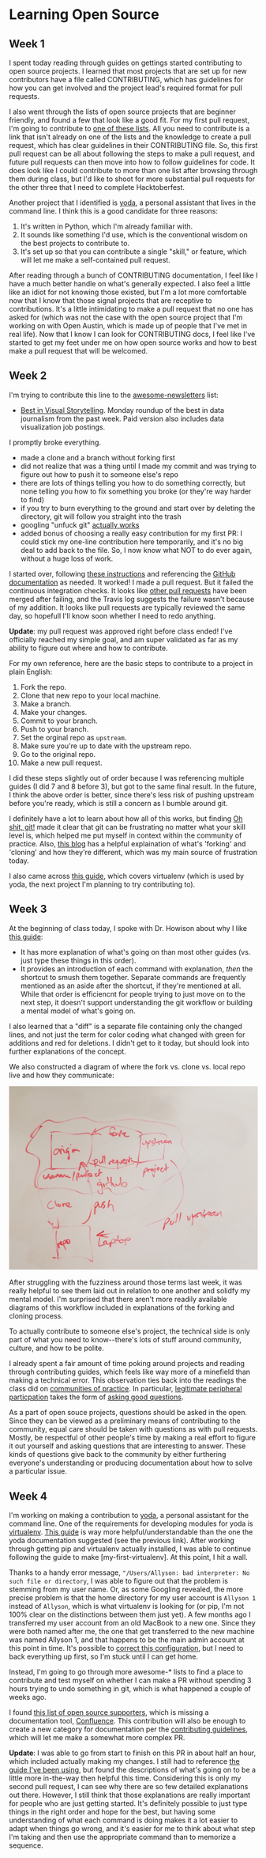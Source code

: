 # Learning Open Source

## Week 1
I spent today reading through guides on gettings started contributing to open source projects. I learned that most projects that are set up for new contributors have a file called CONTRIBUTING, which has guidelines for how you can get involved and the project lead's required format for pull requests. 

I also went through the lists of open source projects that are beginner friendly, and found a few that look like a good fit. For my first pull request, I'm going to contribute to [one of these lists](https://github.com/vredniy/awesome-awesomeness). All you need to contribute is a link that isn't already on one of the lists and the knowledge to create a pull request, which has clear guidelines in their CONTRIBUTING file. So, this first pull request can be all about following the steps to make a pull request, and future pull requests can then move into how to follow guidelines for code. It does look like I could contribute to more than one list after browsing through them during class, but I'd like to shoot for more substantial pull requests for the other three that I need to complete Hacktoberfest.

Another project that I identified is [yoda](https://github.com/yoda-pa/yoda), a personal assistant that lives in the command line. I think this is a good candidate for three reasons: 
 1. It's written in Python, which I'm already familiar with.
 2. It sounds like something I'd use, which is the conventional wisdom on the best projects to contribute to. 
 3. It's set up so that you can contribute a single "skill," or feature, which will let me make a self-contained pull request.

After reading through a bunch of CONTRIBUTING documentation, I feel like I have a much better handle on what's generally expected. I also feel a little like an idiot for not knowing those existed, but I'm a lot more comfortable now that I know that those signal projects that are receptive to contributions. It's a little intimidating to make a pull request that no one has asked for (which was not the case with the open source project that I'm working on with Open Austin, which is made up of people that I've met in real life). Now that I know I can look for CONTRIBUTING docs, I feel like I've started to get my feet under me on how open source works and how to best make a pull request that will be welcomed.

## Week 2
I'm trying to contribute this line to the [awesome-newsletters](https://github.com/vredniy/awesome-newsletters) list:
 * [Best in Visual Storytelling](http://tinyletter.us16.list-manage1.com/subscribe?u=5c12dabe1e59a9fbde1174b8c&id=e27a48af53). Monday roundup of the best in data journalism from the past week. Paid version also includes data visualization job postings.

I promptly broke everything.
 * made a clone and a branch without forking first
 * did not realize that was a thing until I made my commit and was trying to figure out how to push it to someone else's repo
 * there are lots of things telling you how to do something correctly, but none telling you how to fix something you broke (or they're way harder to find)
 * if you try to burn everything to the ground and start over by deleting the directory, git will follow you straight into the trash
 * googling "unfuck git" [actually works](http://ohshitgit.com/)
 * added bonus of choosing a really easy contribution for my first PR: I could stick my one-line contribution here temporarily, and it's no big deal to add back to the file. So, I now know what NOT to do ever again, without a huge loss of work.

I started over, following [these instructions](https://www.digitalocean.com/community/tutorials/how-to-create-a-pull-request-on-github) and referencing the [GitHub documentation](https://help.github.com/articles/configuring-a-remote-for-a-fork/) as needed. It worked! I made a pull request. But it failed the continuous integration checks. It looks like [other pull requests](https://github.com/vredniy/awesome-newsletters/pulls?q=is%3Apr+is%3Aclosed) have been merged after failing, and the Travis log suggests the failure wasn't because of my addition. It looks like pull requests are typically reviewed the same day, so hopefull I'll know soon whether I need to redo anything.

**Update**: my pull request was approved right before class ended! I've officially reached my simple goal, and am super validated as far as my ability to figure out where and how to contribute.

For my own reference, here are the basic steps to contribute to a project in plain English:
 1. Fork the repo.
 2. Clone that new repo to your local machine.
 3. Make a branch.
 4. Make your changes.
 5. Commit to your branch.
 6. Push to your branch.
 7. Set the orginal repo as `upstream`.
 8. Make sure you're up to date with the upstream repo.
 9. Go to the original repo.
 10. Make a new pull request.

I did these steps slightly out of order because I was referencing multiple guides (I did 7 and 8 before 3), but got to the same final result. In the future, I think the above order is better, since there's less risk of pushing upstream before you're ready, which is still a concern as I bumble around git.

I definitely have a lot to learn about how all of this works, but finding [Oh shit, git!](http://ohshitgit.com/) made it clear that git can be frustrating no matter what your skill level is, which helped me put myself in context within the community of practice. Also, [this blog](http://bryanpendleton.blogspot.com/2014/07/git-clone-vs-fork.html) has a helpful explaination of what's 'forking' and 'cloning' and how they're different, which was my main source of frustration today.

I also came across [this guide](http://dont-be-afraid-to-commit.readthedocs.io/en/latest/index.html), which covers virtualenv (which is used by yoda, the next project I'm planning to try contributing to).

## Week 3

At the beginning of class today, I spoke with Dr. Howison about why I like [this guide](https://www.digitalocean.com/community/tutorials/how-to-create-a-pull-request-on-github):
  * It has more explanation of what's going on than most other guides (vs. just type these things in this order).
  * It provides an introduction of each command with explanation, *then* the shortcut to smush them together. Separate commands are frequently mentioned as an aside after the shortcut, if they're mentioned at all. While that order is efficiencnt for people trying to just move on to the next step, it doesn't support understanding the git workflow or building a mental model of what's going on.

I also learned that a "diff" is a separate file containing only the changed lines, and not just the term for color coding what changed with green for additions and red for deletions. I didn't get to it today, but should look into further explanations of the concept.

We also constructed a diagram of where the fork vs. clone vs. local repo live and how they communicate:

![GitHub workflow diagram](git-diagram.jpg)

After struggling with the fuzziness around those terms last week, it was really helpful to see them laid out in relation to one another and solidfy my mental model. I'm surprised that there aren't more readily available diagrams of this workflow included in explanations of the forking and cloning process.

To actually contribute to someone else's project, the technical side is only part of what you need to know--there's lots of stuff around community, culture, and how to be polite.

I already spent a fair amount of time poking around projects and reading through contributing guides, which feels like way more of a minefield than making a technical error. This observation ties back into the readings the class did on [communities of practice](https://en.wikipedia.org/wiki/Community_of_practice). In particular, [legitimate peripheral particpation](https://en.wikipedia.org/wiki/Legitimate_peripheral_participation) takes the form of [asking good questions](http://www.catb.org/esr/faqs/smart-questions.html).


As a part of open souce projects, questions should be asked in the open. Since they can be viewed as a preliminary means of contributing to the community, equal care should be taken with questions as with pull requests. Mostly, be respectful of other people's time by making a real effort to figure it out yourself and asking questions that are interesting to answer. These kinds of questions give back to the community by either furthering everyone's understanding or producing documentation about how to solve a particular issue.

## Week 4

I'm working on making a contribution to [yoda](https://github.com/yoda-pa/yoda), a personal assistant for the command line. One of the requirements for developing modules for yoda is [virtualenv](https://virtualenv.pypa.io/en/stable/installation/#). [This guide](http://dont-be-afraid-to-commit.readthedocs.io/en/latest/prerequisites.html) is way more helpful/understandable than the one the yoda documentation suggested (see the previous link). After working through getting pip and virtualenv actually installed, I was able to continue following the guide to make [my-first-virtualenv]. At this point, I hit a wall. 

Thanks to a handy error message, `"/Users/Allyson: bad interpreter: No such file or directory`, I was able to figure out that the problem is stemming from my user name. Or, as some Googling revealed, the more precise problem is that the home directory for my user account is `Allyson 1` instead of `Allyson`, which is what virtualenv is looking for (or pip, I'm not 100% clear on the distinctions between them just yet). A few months ago I transferred my user account from an old MacBook to a new one. Since they were both named after me, the one that get transferred to the new machine was named Allyson 1, and that happens to be the main admin account at this point in time. It's possible to [correct this configuration](https://www.cultofmac.com/126621/how-to-move-or-rename-your-mac-home-folder-macrx/), but I need to back everything up first, so I'm stuck until I can get home. 

Instead, I'm going to go through more awesome-* lists to find a place to contribute and test myself on whether I can make a PR without spending 3 hours trying to undo something in git, which is what happened a couple of weeks ago. 

I found [this list of open source supporters](https://github.com/zachflower/awesome-open-source-supporters), which is missing a documentation tool, [Confluence](https://www.atlassian.com/software/confluence). This contribution will also be enough to create a new category for documentation per the [contributing guidelines](https://github.com/zachflower/awesome-open-source-supporters/blob/master/.github/CONTRIBUTING.md), which will let me make a somewhat more complex PR. 

**Update**: I was able to go from start to finish on this PR in about half an hour, which included actually making my changes. I still had to reference [the guide I've been using](https://www.digitalocean.com/community/tutorials/how-to-create-a-pull-request-on-github), but found the descriptions of what's going on to be a little more in-the-way then helpful this time. Considering this is only my second pull request, I can see why there are so few detailed explanations out there. However, I still think that those explanations are really important for people who are just getting started. It's definitely possible to just type things in the right order and hope for the best, but having some understanding of what each command is doing makes it a lot easier to adapt when things go wrong, and it's easier for me to think about what step I'm taking and then use the appropriate command than to memorize a sequence.